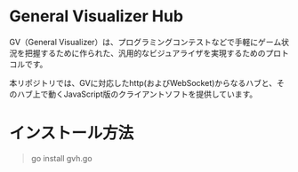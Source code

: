 # General Visualizer Hub

GV（General Visualizer）は、プログラミングコンテストなどで手軽にゲーム状況を把握するために作られた、汎用的なビジュアライザを実現するためのプロトコルです。

本リポジトリでは、GVに対応したhttp(およびWebSocket)からなるハブと、そのハブ上で動くJavaScript版のクライアントソフトを提供しています。

# インストール方法

> go install gvh.go

